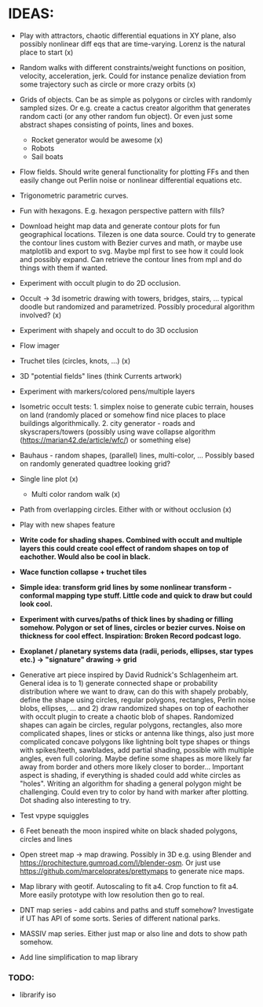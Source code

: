 # IDEAS:

- Play with attractors, chaotic differential equations in XY plane, also possibly nonlinear diff eqs that are time-varying. Lorenz is the natural place to start (x)
- Random walks with different constraints/weight functions on position, velocity, acceleration, jerk. Could for instance penalize deviation from some trajectory such as circle or more crazy orbits (x)
- Grids of objects. Can be as simple as polygons or circles with randomly sampled sizes. Or e.g. create a cactus creator algorithm that generates random cacti (or any other random fun object). Or even just some abstract shapes consisting of points, lines and boxes.
  - Rocket generator would be awesome (x)
  - Robots
  - Sail boats
- Flow fields. Should write general functionality for plotting FFs and then easily change out Perlin noise or nonlinear differential equations etc.
- Trigonometric parametric curves.
- Fun with hexagons. E.g. hexagon perspective pattern with fills?
- Download height map data and generate contour plots for fun geographical locations. Tilezen is one data source. Could try to generate the contour lines custom with Bezier curves and math, or maybe use matplotlib and export to svg. Maybe mpl first to see how it could look and possibly expand. Can retrieve the contour lines from mpl and do things with them if wanted. 
- Experiment with occult plugin to do 2D occlusion. 
- Occult -> 3d isometric drawing with towers, bridges, stairs, ... typical doodle but randomized and parametrized. Possibly procedural algorithm involved? (x)
- Experiment with shapely and occult to do 3D occlusion
- Flow imager
- Truchet tiles (circles, knots, ...) (x)
- 3D "potential fields" lines (think Currents artwork)
- Experiment with markers/colored pens/multiple layers
- Isometric occult tests: 1. simplex noise to generate cubic terrain, houses on land (randomly placed or somehow find nice places to place buildings algorithmically. 2. city generator - roads and skyscrapers/towers (possibly using wave collapse algorithm (https://marian42.de/article/wfc/) or something else)
- Bauhaus - random shapes, (parallel) lines, multi-color, ... Possibly based on randomly generated quadtree looking grid?
- Single line plot (x)
  - Multi color random walk (x)
- Path from overlapping circles. Either with or without occlusion (x)
- Play with new shapes feature
- **Write code for shading shapes. Combined with occult and multiple layers this could create cool effect of random shapes on top of eachother. Would also be cool in black.**
- **Wace function collapse + truchet tiles**
- **Simple idea: transform grid lines by some nonlinear transform - conformal mapping type stuff. Little code and quick to draw but could look cool.**
- **Experiment with curves/paths of thick lines by shading or filling somehow. Polygon or set of lines, circles or bezier curves. Noise on thickness for cool effect. Inspiration: Broken Record podcast logo.**
- **Exoplanet / planetary systems data (radii, periods, ellipses, star types etc.) -> "signature" drawing -> grid**
- Generative art piece inspired by David Rudnick's Schlagenheim art. General idea is to 1) generate connected shape or probability distribution where we want to draw, can do this with shapely probably, define the shape using circles, regular polygons, rectangles, Perlin noise blobs, ellipses, ... and 2) draw randomized shapes on top of eachother with occult plugin to create a chaotic blob of shapes. Randomized shapes can again be circles, regular polygons, rectangles, also more complicated shapes, lines or sticks or antenna like things, also just more complicated concave polygons like lightning bolt type shapes or things with spikes/teeth, sawblades, add partial shading, possible with multiple angles, even full coloring. Maybe define some shapes as more likely far away from border and others more likely closer to border... Important aspect is shading, if everything is shaded could add white circles as "holes". Writing an algorithm for shading a general polygon might be challenging. Could even try to color by hand with marker after plotting. Dot shading also interesting to try.
- Test vpype squiggles
- 6 Feet beneath the moon inspired white on black shaded polygons, circles and lines 
- Open street map -> map drawing. Possibly in 3D e.g. using Blender and https://prochitecture.gumroad.com/l/blender-osm. Or just use https://github.com/marceloprates/prettymaps to generate nice maps.

- Map library with geotif. Autoscaling to fit a4. Crop function to fit a4. More easily prototype with low resolution then go to real. 
- DNT map series - add cabins and paths and stuff somehow? Investigate if UT has API of some sorts. Series of different national parks.
- MASSIV map series. Either just map or also line and dots to show path somehow.
- Add line simplification to map library

### TODO:
- librarify iso
